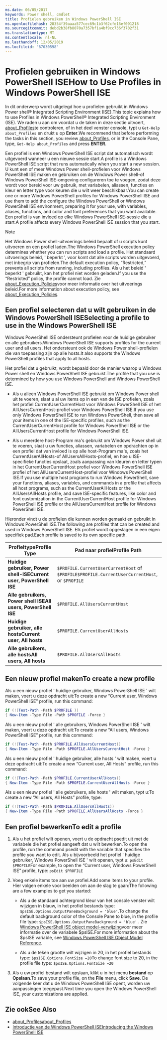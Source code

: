 ```yaml
---
ms.date: 06/05/2017
keywords: Power shell, cmdlet
title: Profielen gebruiken in Windows PowerShell ISE
ms.openlocfilehash: 28354f39aaaa577cec69c1b3f62cfe16ef091218
ms.sourcegitcommit: debd2b38fb8070a7357bf1a4bf9cc736f3702f31
ms.translationtype: MT
ms.contentlocale: nl-NL
ms.lasthandoff: 12/05/2019
ms.locfileid: "67030598"
---
```

# <a name="how-to-use-profiles-in-windows-powershell-ise"></a><span data-ttu-id="141b8-103">Profielen gebruiken in Windows PowerShell ISE</span><span class="sxs-lookup"><span data-stu-id="141b8-103">How to Use Profiles in Windows PowerShell ISE</span></span>

<span data-ttu-id="141b8-104">In dit onderwerp wordt uitgelegd hoe u profielen gebruikt in Windows Power shell® Integrated Scripting Environment (ISE).</span><span class="sxs-lookup"><span data-stu-id="141b8-104">This topic explains how to use Profiles in Windows PowerShell® Integrated Scripting Environment (ISE).</span></span> <span data-ttu-id="141b8-105">We raden u aan om voordat u de taken in deze sectie uitvoert, [about_Profiles](/powershell/module/microsoft.powershell.core/about/about_profiles)te controleren, of in het deel venster console, typt u `Get-Help about_Profiles` en drukt u op **Enter**.</span><span class="sxs-lookup"><span data-stu-id="141b8-105">We recommend that before performing the tasks in this section, you review [about_Profiles](/powershell/module/microsoft.powershell.core/about/about_profiles), or in the Console Pane, type, `Get-Help about_Profiles` and press **ENTER**.</span></span>

<span data-ttu-id="141b8-106">Een profiel is een Windows PowerShell ISE script dat automatisch wordt uitgevoerd wanneer u een nieuwe sessie start.</span><span class="sxs-lookup"><span data-stu-id="141b8-106">A profile is a Windows PowerShell ISE script that runs automatically when you start a new session.</span></span>  <span data-ttu-id="141b8-107">U kunt een of meer Windows Power shell-profielen voor Windows PowerShell ISE maken en gebruiken om de Windows Power shell-of Windows PowerShell ISE-omgeving configureren toe te voegen, zodat deze wordt voor bereid voor uw gebruik, met variabelen, aliassen, functies en kleur en letter type voor keuren die u wilt weer beschikbaar.</span><span class="sxs-lookup"><span data-stu-id="141b8-107">You can create one or more Windows PowerShell profiles for Windows PowerShell ISE and use them to add the configure the Windows PowerShell or Windows PowerShell ISE environment, preparing it for your use, with variables, aliases, functions, and color and font preferences that you want available.</span></span> <span data-ttu-id="141b8-108">Een profiel is van invloed op elke Windows PowerShell ISE-sessie die u start.</span><span class="sxs-lookup"><span data-stu-id="141b8-108">A profile affects every Windows PowerShell ISE session that you start.</span></span>

> [!NOTE]
> <span data-ttu-id="141b8-109">Het Windows Power shell-uitvoerings beleid bepaalt of u scripts kunt uitvoeren en een profiel laden.</span><span class="sxs-lookup"><span data-stu-id="141b8-109">The Windows PowerShell execution policy determines whether you can run scripts and load a profile.</span></span> <span data-ttu-id="141b8-110">Het standaard uitvoerings beleid, ' beperkt ', voor komt dat alle scripts worden uitgevoerd, met inbegrip van profielen.</span><span class="sxs-lookup"><span data-stu-id="141b8-110">The default execution policy, “Restricted,” prevents all scripts from running, including profiles.</span></span> <span data-ttu-id="141b8-111">Als u het beleid ' beperkt ' gebruikt, kan het profiel niet worden geladen.</span><span class="sxs-lookup"><span data-stu-id="141b8-111">If you use the “Restricted” policy, the profile cannot load.</span></span> <span data-ttu-id="141b8-112">Zie [about_Execution_Policies](/powershell/module/microsoft.powershell.core/about/about_execution_policies)voor meer informatie over het uitvoerings beleid.</span><span class="sxs-lookup"><span data-stu-id="141b8-112">For more information about execution policy, see [about_Execution_Policies](/powershell/module/microsoft.powershell.core/about/about_execution_policies).</span></span>

## <a name="selecting-a-profile-to-use-in-the-windows-powershell-ise"></a><span data-ttu-id="141b8-113">Een profiel selecteren dat u wilt gebruiken in de Windows PowerShell ISE</span><span class="sxs-lookup"><span data-stu-id="141b8-113">Selecting a profile to use in the Windows PowerShell ISE</span></span>

<span data-ttu-id="141b8-114">Windows PowerShell ISE ondersteunt profielen voor de huidige gebruiker en alle gebruikers.</span><span class="sxs-lookup"><span data-stu-id="141b8-114">Windows PowerShell ISE supports profiles for the current user and all users.</span></span> <span data-ttu-id="141b8-115">Het ondersteunt ook de Windows Power shell-profielen die van toepassing zijn op alle hosts.</span><span class="sxs-lookup"><span data-stu-id="141b8-115">It also supports the Windows PowerShell profiles that apply to all hosts.</span></span>

<span data-ttu-id="141b8-116">Het profiel dat u gebruikt, wordt bepaald door de manier waarop u Windows Power shell en Windows PowerShell ISE gebruikt.</span><span class="sxs-lookup"><span data-stu-id="141b8-116">The profile that you use is determined by how you use Windows PowerShell and Windows PowerShell ISE.</span></span>

- <span data-ttu-id="141b8-117">Als u alleen Windows PowerShell ISE gebruikt om Windows Power shell uit te voeren, slaat u al uw items op in een van de ISE profielen, zoals het profiel CurrentUserCurrentHost voor Windows PowerShell ISE of het AllUsersCurrentHost-profiel voor Windows PowerShell ISE.</span><span class="sxs-lookup"><span data-stu-id="141b8-117">If you use only Windows PowerShell ISE to run Windows PowerShell, then save all your items in one of the ISE-specific profiles, such as the CurrentUserCurrentHost profile for Windows PowerShell ISE or the AllUsersCurrentHost profile for Windows PowerShell ISE.</span></span>

- <span data-ttu-id="141b8-118">Als u meerdere host-Program ma's gebruikt om Windows Power shell uit te voeren, slaat u uw functies, aliassen, variabelen en opdrachten op in een profiel dat van invloed is op alle host-Program ma's, zoals het CurrentUserAllHosts-of AllUsersAllHosts-profiel, en hoe u ISE-specifieke functies opslaat, zoals aanpassing van kleuren en letter typen in het CurrentUserCurrentHost profiel voor Windows PowerShell ISE profiel of het AllUsersCurrentHost-profiel voor Windows PowerShell ISE.</span><span class="sxs-lookup"><span data-stu-id="141b8-118">If you use multiple host programs to run Windows PowerShell, save your functions, aliases, variables, and commands in a profile that affects all host programs, such as the CurrentUserAllHosts or the AllUsersAllHosts profile, and save ISE-specific features, like color and font customization in the CurrentUserCurrentHost profile for Windows PowerShell ISE profile or the AllUsersCurrentHost profile for Windows PowerShell ISE.</span></span>

<span data-ttu-id="141b8-119">Hieronder vindt u de profielen die kunnen worden gemaakt en gebruikt in Windows PowerShell ISE.</span><span class="sxs-lookup"><span data-stu-id="141b8-119">The following are profiles that can be created and used in Windows PowerShell ISE.</span></span> <span data-ttu-id="141b8-120">Elk profiel wordt opgeslagen in een eigen specifiek pad.</span><span class="sxs-lookup"><span data-stu-id="141b8-120">Each profile is saved to its own specific path.</span></span>

| <span data-ttu-id="141b8-121">Profieltype</span><span class="sxs-lookup"><span data-stu-id="141b8-121">Profile Type</span></span> | <span data-ttu-id="141b8-122">Pad naar profiel</span><span class="sxs-lookup"><span data-stu-id="141b8-122">Profile Path</span></span> |
| --- | --- |
| <span data-ttu-id="141b8-123">**Huidige gebruiker, Power shell-ISE**</span><span class="sxs-lookup"><span data-stu-id="141b8-123">**Current user, PowerShell ISE**</span></span>| <span data-ttu-id="141b8-124">`$PROFILE.CurrentUserCurrentHost` of `$PROFILE`</span><span class="sxs-lookup"><span data-stu-id="141b8-124">`$PROFILE.CurrentUserCurrentHost`, or `$PROFILE`</span></span> |
| <span data-ttu-id="141b8-125">**Alle gebruikers, Power shell ISE**</span><span class="sxs-lookup"><span data-stu-id="141b8-125">**All users, PowerShell ISE**</span></span>| `$PROFILE.AllUsersCurrentHost` |
| <span data-ttu-id="141b8-126">**Huidige gebruiker, alle hosts**</span><span class="sxs-lookup"><span data-stu-id="141b8-126">**Current user, All hosts**</span></span>| `$PROFILE.CurrentUserAllHosts` |
| <span data-ttu-id="141b8-127">**Alle gebruikers, alle hosts**</span><span class="sxs-lookup"><span data-stu-id="141b8-127">**All users, All hosts**</span></span> | `$PROFILE.AllUsersAllHosts` |

## <a name="to-create-a-new-profile"></a><span data-ttu-id="141b8-128">Een nieuw profiel maken</span><span class="sxs-lookup"><span data-stu-id="141b8-128">To create a new profile</span></span>

<span data-ttu-id="141b8-129">Als u een nieuw profiel ' huidige gebruiker, Windows PowerShell ISE ' wilt maken, voert u deze opdracht uit:</span><span class="sxs-lookup"><span data-stu-id="141b8-129">To create a new “Current user, Windows PowerShell ISE” profile, run this command:</span></span>

```powershell
if (!(Test-Path -Path $PROFILE ))
{ New-Item -Type File -Path $PROFILE -Force }
```

<span data-ttu-id="141b8-130">Als u een nieuw profiel ' alle gebruikers, Windows PowerShell ISE ' wilt maken, voert u deze opdracht uit:</span><span class="sxs-lookup"><span data-stu-id="141b8-130">To create a new “All users, Windows PowerShell ISE” profile, run this command:</span></span>

```powershell
if (!(Test-Path -Path $PROFILE.AllUsersCurrentHost))
{ New-Item -Type File -Path $PROFILE.AllUsersCurrentHost -Force }
```

<span data-ttu-id="141b8-131">Als u een nieuw profiel ' huidige gebruiker, alle hosts ' wilt maken, voert u deze opdracht uit:</span><span class="sxs-lookup"><span data-stu-id="141b8-131">To create a new “Current user, All Hosts” profile, run this command:</span></span>

```powershell
if (!(Test-Path -Path $PROFILE.CurrentUserAllHosts))
{ New-Item -Type File -Path $PROFILE.CurrentUserAllHosts -Force }
```

<span data-ttu-id="141b8-132">Als u een nieuw profiel ' alle gebruikers, alle hosts ' wilt maken, typt u:</span><span class="sxs-lookup"><span data-stu-id="141b8-132">To create a new “All users, All Hosts” profile, type:</span></span>

```powershell
if (!(Test-Path -Path $PROFILE.AllUsersAllHosts))
{ New-Item -Type File -Path $PROFILE.AllUsersAllHosts -Force }
```

## <a name="to-edit-a-profile"></a><span data-ttu-id="141b8-133">Een profiel bewerken</span><span class="sxs-lookup"><span data-stu-id="141b8-133">To edit a profile</span></span>

1. <span data-ttu-id="141b8-134">Als u het profiel wilt openen, voert u de opdracht psedit uit met de variabele die het profiel aangeeft dat u wilt bewerken.</span><span class="sxs-lookup"><span data-stu-id="141b8-134">To open the profile, run the command psedit with the variable that specifies the profile you want to edit.</span></span> <span data-ttu-id="141b8-135">Als u bijvoorbeeld het profiel ' huidige gebruiker, Windows PowerShell ISE ' wilt openen, typt u: `psEdit $PROFILE`</span><span class="sxs-lookup"><span data-stu-id="141b8-135">For example, to open the “Current user, Windows PowerShell ISE” profile, type: `psEdit $PROFILE`</span></span>

2. <span data-ttu-id="141b8-136">Voeg enkele items toe aan uw profiel.</span><span class="sxs-lookup"><span data-stu-id="141b8-136">Add some items to your profile.</span></span> <span data-ttu-id="141b8-137">Hier volgen enkele voor beelden om aan de slag te gaan:</span><span class="sxs-lookup"><span data-stu-id="141b8-137">The following are a few examples to get you started:</span></span>

   - <span data-ttu-id="141b8-138">Als u de standaard achtergrond kleur van het console venster wilt wijzigen in blauw, in het profiel bestands type: `$psISE.Options.OutputPaneBackground = 'blue'`.</span><span class="sxs-lookup"><span data-stu-id="141b8-138">To change the default background color of the Console Pane to blue, in the profile file type: `$psISE.Options.OutputPaneBackground = 'blue'` .</span></span> <span data-ttu-id="141b8-139">Zie [Windows PowerShell ISE object model-verwijzing](object-model/The-ISE-Object-Model-Hierarchy.md)voor meer informatie over de variabele $psISE.</span><span class="sxs-lookup"><span data-stu-id="141b8-139">For more information about the $psISE variable, see [Windows PowerShell ISE Object Model Reference](object-model/The-ISE-Object-Model-Hierarchy.md).</span></span>

   - <span data-ttu-id="141b8-140">Als u de teken grootte wilt wijzigen in 20, in het profiel bestands type: `$psISE.Options.FontSize =20`</span><span class="sxs-lookup"><span data-stu-id="141b8-140">To change font size to 20, in the profile file type: `$psISE.Options.FontSize =20`</span></span>

3. <span data-ttu-id="141b8-141">Als u uw profiel bestand wilt opslaan, klikt u in het menu **bestand** op **Opslaan**.</span><span class="sxs-lookup"><span data-stu-id="141b8-141">To save your profile file, on the **File** menu, click **Save**.</span></span> <span data-ttu-id="141b8-142">De volgende keer dat u de Windows PowerShell ISE opent, worden uw aanpassingen toegepast.</span><span class="sxs-lookup"><span data-stu-id="141b8-142">Next time you open the Windows PowerShell ISE, your customizations are applied.</span></span>

## <a name="see-also"></a><span data-ttu-id="141b8-143">Zie ook</span><span class="sxs-lookup"><span data-stu-id="141b8-143">See Also</span></span>

- [<span data-ttu-id="141b8-144">about_Profiles</span><span class="sxs-lookup"><span data-stu-id="141b8-144">about_Profiles</span></span>](/powershell/module/microsoft.powershell.core/about/about_profiles)
- [<span data-ttu-id="141b8-145">Introductie van de Windows PowerShell ISE</span><span class="sxs-lookup"><span data-stu-id="141b8-145">Introducing the Windows PowerShell ISE</span></span>](Introducing-the-Windows-PowerShell-ISE.md)
